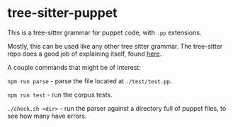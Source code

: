 # tree-sitter-puppet

This is a tree-sitter grammar for puppet code, with `.pp` extensions.  

Mostly, this can be used like any other tree sitter grammar. The tree-sitter repo does a good job of explaining itself, found [here](https://github.com/tree-sitter/tree-sitter).  


A couple commands that might be of interest:  
  
`npm run parse` - parse the file located at `./test/test.pp`.  
  
`npm run test` - run the corpus tests.  

`./check.sh <dir>` - run the parser against a directory full of puppet files, to see how many have errors.  


